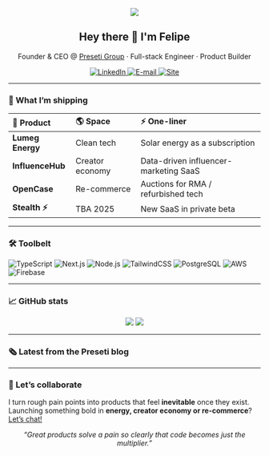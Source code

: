 <!-- README.md — Felipe | Preseti Group -->
<p align="center">
  <img src="https://readme-typing-svg.herokuapp.com?center=true&vCenter=true&lines=Felipe+Preseti+%E2%80%A2+Founder+%26+CEO+of+Preseti+Group;Building+Tech+that+Turns+Pain+into+Product" />
</p>

<h2 align="center">Hey there 👋 I'm Felipe</h2>

<p align="center">
  Founder&nbsp;&amp;&nbsp;CEO&nbsp;@ <a href="https://preseti.com">Preseti&nbsp;Group</a> · Full-stack&nbsp;Engineer · Product&nbsp;Builder
</p>

<p align="center">
  <a href="https://linkedin.com/in/felipepreseti">
    <img alt="LinkedIn" src="https://img.shields.io/badge/LinkedIn-0A66C2?style=for-the-badge&logo=linkedin&logoColor=white">
  </a>
  <a href="mailto:felipe@preseti.com">
    <img alt="E-mail" src="https://img.shields.io/badge/email-EA4335?style=for-the-badge&logo=gmail&logoColor=white">
  </a>
  <a href="https://preseti.com">
    <img alt="Site" src="https://img.shields.io/badge/preseti.com-1F2937?style=for-the-badge&logo=google-chrome&logoColor=white">
  </a>
</p>

---

### 🚀 What I’m shipping
| 🚢 Product | 🌎 Space | ⚡ One-liner |
| :-- | :-- | :-- |
| **Lumeg Energy** | Clean tech | Solar energy as a subscription |
| **InfluenceHub** | Creator economy | Data-driven influencer-marketing SaaS |
| **OpenCase** | Re-commerce | Auctions for RMA / refurbished tech |
| **Stealth ⚡** | TBA 2025 | New SaaS in private beta |

---

### 🛠️ Toolbelt
![TypeScript](https://img.shields.io/badge/-TypeScript-3178C6?style=flat&logo=typescript&logoColor=white)
![Next.js](https://img.shields.io/badge/-Next.js-000?style=flat&logo=next.js)
![Node.js](https://img.shields.io/badge/-Node.js-339933?style=flat&logo=node.js&logoColor=white)
![TailwindCSS](https://img.shields.io/badge/-TailwindCSS-38B2AC?style=flat&logo=tailwind-css&logoColor=white)
![PostgreSQL](https://img.shields.io/badge/-PostgreSQL-4169E1?style=flat&logo=postgresql&logoColor=white)
![AWS](https://img.shields.io/badge/-AWS-232F3E?style=flat&logo=amazon-aws)
![Firebase](https://img.shields.io/badge/-Firebase-FFCA28?style=flat&logo=firebase&logoColor=black)

---

### 📈 GitHub stats
<p align="center">
  <img src="https://github-readme-stats.vercel.app/api?username=felipepreseti&show_icons=true&theme=tokyonight&hide_border=true" />
  <img src="https://github-readme-streak-stats.herokuapp.com/?user=felipepreseti&theme=tokyonight&hide_border=true" />
</p>

---

### 🗞 Latest from the Preseti blog
<!-- BLOG-POST-LIST:START -->
<!-- BLOG-POST-LIST:END -->

---

### 🤝 Let’s collaborate
I turn rough pain points into products that feel **inevitable** once they exist.  
Launching something bold in **energy, creator economy or re-commerce**? [Let’s chat!](mailto:felipe@preseti.com)

<p align="center"><em>“Great products solve a pain so clearly that code becomes just the multiplier.”</em></p>

